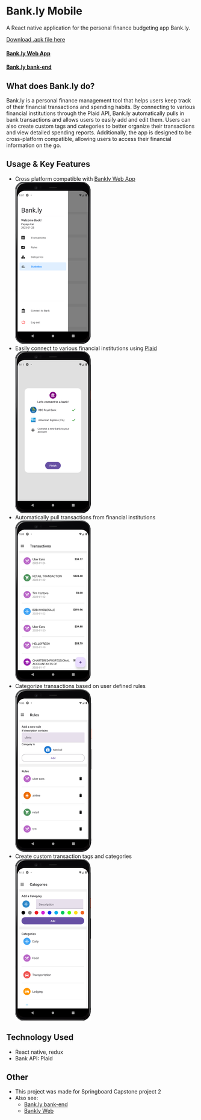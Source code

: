 # Bank.ly Mobile
A React native application for the personal finance budgeting app Bank.ly.  

[Download .apk file here](https://drive.google.com/file/d/1dAhRUrTcO8ZXP2lOYeQpzj9CanEKtdVm/view?usp=sharing)

#### [Bank.ly Web App](https://github.com/kevban/bankly-front)  
#### [Bank.ly bank-end](https://github.com/kevban/bankly-backend)  

## What does Bank.ly do?

Bank.ly is a personal finance management tool that helps users keep track of their financial transactions and spending habits. By connecting to various financial institutions through the Plaid API, Bank.ly automatically pulls in bank transactions and allows users to easily add and edit them. Users can also create custom tags and categories to better organize their transactions and view detailed spending reports. Additionally, the app is designed to be cross-platform compatible, allowing users to access their financial information on the go.

## Usage & Key Features

- Cross platform compatible with [Bankly Web App](https://github.com/kevban/bankly-front)  
![screenshot](assets/screenshots/screenshot.png)
- Easily connect to various financial institutions using [Plaid](https://plaid.com/)  
![screenshot](assets/screenshots/connect.png)
- Automatically pull transactions from financial institutions  
![screenshot](assets/screenshots/transactions.png)
- Categorize transactions based on user defined rules  
![screenshot](assets/screenshots/rules.png)
- Create custom transaction tags and categories  
![screenshot](assets/screenshots/categories.png)

## Technology Used
- React native, redux
- Bank API: Plaid

## Other
- This project was made for Springboard Capstone project 2
- Also see: 
    - [Bank.ly bank-end](https://github.com/kevban/bankly-backend)
    - [Bankly Web](https://github.com/kevban/bankly-front)